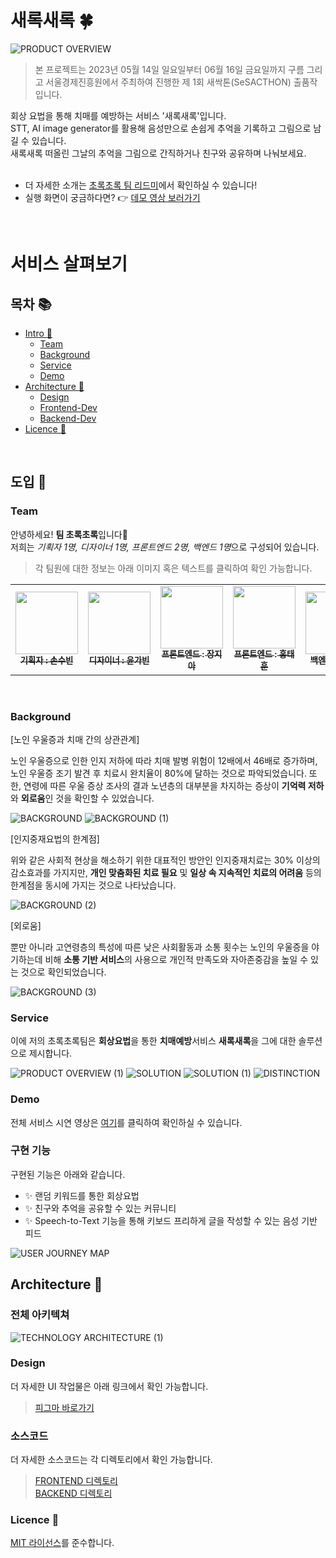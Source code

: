 # 새록새록 🍀

![PRODUCT OVERVIEW](https://github.com/pika-2023/.github/assets/90823532/b476ae4b-262d-47ec-aec4-1811d2770ceb)

> 본 프로젝트는 2023년 05월 14일 일요일부터 06월 16일 금요일까지 구름 그리고 서울경제진흥원에서 주최하여 진행한 제 1회 새싹톤(SeSACTHON) 출품작입니다. <br />

회상 요법을 통해 치매를 예방하는 서비스 '새록새록'입니다. <br />
STT, AI image generator를 활용해 음성만으로 손쉽게 추억을 기록하고 그림으로 남길 수 있습니다.<br />
새록새록 떠올린 그날의 추억을 그림으로 간직하거나 친구와 공유하며 나눠보세요. <br /> <br />

- 더 자세한 소개는 [초록초록 팀 리드미](https://github.com/pika-2023)에서 확인하실 수 있습니다!
- 실행 화면이 궁금하다면? 👉 [데모 영상 보러가기](https://youtu.be/1UAefrn8aKo) 

 <br />

# 서비스 살펴보기

## 목차 :books:

- [Intro :tada: ](#도입-tada)
  - [Team](#Team)
  - [Background](#Background)
  - [Service](#Service)
  - [Demo](#Demo)
- [Architecture :rocket:](#Architecture-rocket)
  - [Design](#Design)
  - [Frontend-Dev](#Frontend-Dev)
  - [Backend-Dev](#Backend-Dev)
- [Licence :scroll:](#Licence-scroll)

 <br />
 
## 도입 :tada:

### Team
안녕하세요! **팀 초록초록**입니다🌱 <br />
저희는 *기획자 1명, 디자이너 1명, 프론트엔드 2명, 백엔드 1명*으로 구성되어 있습니다.  <br />
> 각 팀원에 대한 정보는 아래 이미지 혹은 텍스트를 클릭하여 확인 가능합니다.

<table>
<tr>
    <td align="center"><a href="깃허브url"><img src="https://github.com/pika-2023/saeroksaerok-frontend/assets/71865277/6c7cb32b-02c0-4139-a9f9-7e67de10eb6c" width="100px;" alt=""/><br /><sub><b>기획자 : 손수빈</b></sub></a></td>
    <td align="center"><a href="https://www.behance.net/gabinyun"><img src="https://mir-s3-cdn-cf.behance.net/user/230/424e3b1364243537.642c2adc47002.jpg" width="100px;" alt=""/><br /><sub><b>디자이너 : 윤가빈</b></sub></a></td>
    <td align="center"><a href="https://github.com/jangjia01234"><img src="https://avatars.githubusercontent.com/u/71865277?v=4" width="100px;" alt=""/><br /><sub><b>프론트엔드 : 장지아</b></sub></a></td>
    <td align="center"><a href="https://github.com/HongTaeHoon"><img src="https://avatars.githubusercontent.com/u/122140479?v=4" width="100px;" alt=""/><br /><sub><b>프론트엔드 : 홍태훈</b></sub></a></td>
    <td align="center"><a href="https://github.com/hgene0929"><img src="https://avatars.githubusercontent.com/u/90823532?v=4" width="100px;" alt=""/><br /><sub><b>백엔드 : 이현진</b></sub></a></td>

</tr>
</table>

 <br />

### Background

[노인 우울증과 치매 간의 상관관계]

노인 우울증으로 인한 인지 저하에 따라 치매 발병 위험이 12배에서 46배로 증가하며, 노인 우울증 조기 발견 후 치료시 완치율이 80%에 달하는 것으로 파악되었습니다. 또한, 연령에 따른 우울 증상 조사의 결과 노년층의 대부분을 차지하는 증상이 **기억력 저하**와 **외로움**인 것을 확인할 수 있었습니다.

![BACKGROUND](https://github.com/pika-2023/.github/assets/90823532/e887692b-7306-47b3-9b6e-3228e1eaf0c7)
![BACKGROUND (1)](https://github.com/pika-2023/.github/assets/90823532/b8e0b103-0646-4999-8796-259ee1dfa3a5)

[인지중재요법의 한계점]

위와 같은 사회적 현상을 해소하기 위한 대표적인 방안인 인지중재치료는 30% 이상의 감소효과를 가지지만, **개인 맞춤화된 치료 필요** 및 **일상 속 지속적인 치료의 어려움** 등의 한계점을 동시에 가지는 것으로 나타났습니다.

![BACKGROUND (2)](https://github.com/pika-2023/.github/assets/90823532/7ecdcf40-8ee1-42bd-96d5-c5b627afdefb)

[외로움]

뿐만 아니라 고연령층의 특성에 따른 낮은 사회활동과 소통 횟수는 노인의 우울증을 야기하는데 비해 **소통 기반 서비스**의 사용으로 개인적 만족도와 자아존중감을 높일 수 있는 것으로 확인되었습니다.

![BACKGROUND (3)](https://github.com/pika-2023/.github/assets/90823532/105b2dd4-3342-442a-8eae-c04a0ae3390b)

### Service

이에 저의 초록초록팀은 **회상요법**을 통한 **치매예방**서비스 **새록새록**을 그에 대한 솔루션으로 제시합니다.

![PRODUCT OVERVIEW (1)](https://github.com/pika-2023/.github/assets/90823532/fcc65418-3172-449d-bc0d-145e4e582de5)
![SOLUTION](https://github.com/pika-2023/.github/assets/90823532/7158478b-a9b3-4bb7-9f1e-5a40b4f47167)
![SOLUTION (1)](https://github.com/pika-2023/.github/assets/90823532/d8e0c4bf-968e-4498-a622-708453befdc4)
![DISTINCTION](https://github.com/pika-2023/.github/assets/90823532/fb18d103-1d8d-4d61-8c63-cbf76adc5150)

### Demo 

전체 서비스 시연 영상은 [여기](https://youtu.be/1UAefrn8aKo)를 클릭하여 확인하실 수 있습니다.

### 구현 기능

구현된 기능은 아래와 같습니다.

- :sparkles: 랜덤 키워드를 통한 회상요법
- :sparkles: 친구와 추억을 공유할 수 있는 커뮤니티
- :sparkles: Speech-to-Text 기능을 통해 키보드 프리하게 글을 작성할 수 있는 음성 기반 피드

![USER JOURNEY MAP](https://github.com/pika-2023/.github/assets/90823532/522fa784-eb88-4657-8acd-a1f1534b949e)

## Architecture :rocket:

### 전체 아키텍쳐

![TECHNOLOGY ARCHITECTURE (1)](https://github.com/pika-2023/saeroksaerok-frontend/assets/71865277/60ed8a85-f1aa-4562-976b-dc11a7c22627)

### Design

더 자세한 UI 작업물은 아래 링크에서 확인 가능합니다.
> [피그마 바로가기](https://www.figma.com/file/vv0OYNixPv2pL1pFThJ9Ad/%EC%83%88%EB%A1%9D%EC%83%88%EB%A1%9D?type=design&node-id=0-1&t=Gst40xWQ0W1mBxBF-0)

### 소스코드

더 자세한 소스코드는 각 디렉토리에서 확인 가능합니다.
> [FRONTEND 디렉토리](https://github.com/pika-2023/saeroksaerok-frontend) <br />
> [BACKEND 디렉토리](https://github.com/pika-2023/saeroksaerok-backend)


### Licence :scroll:

[MIT 라이선스](./LICENSE)를 준수합니다.
